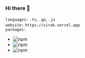 ### Hi there 👋

`languages:` `.ts`, `.go`, `.js`
<br />
`website:` `https://virak.vercel.app`
<br />
`packages:`
  - <img alt="npm" src="https://img.shields.io/npm/dw/%40utiliser%2Freact-hooks?style=flat&label=@utiliser/react-hooks&labelColor=blue" /> 
  - <img alt="npm" src="https://img.shields.io/npm/dw/vue-file-chooser?style=flat&label=vue-file-chooser&labelColor=blue" /> 
  - <img alt="npm" src="https://img.shields.io/npm/dw/react-file-chooser?style=flat&label=react-file-chooser&labelColor=blue" />
